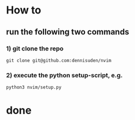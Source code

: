 # How to

## run the following two commands
### 1) git clone the repo
`git clone git@github.com:dennisuden/nvim`

### 2) execute the python setup-script, e.g.
`python3 nvim/setup.py`

# done
